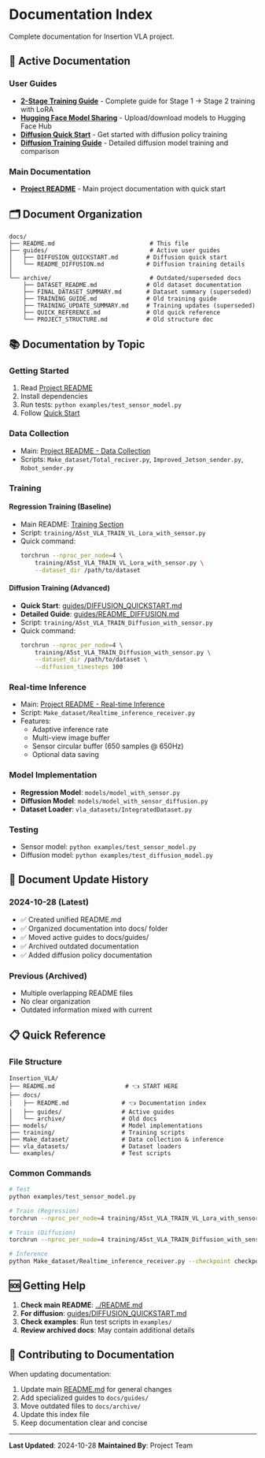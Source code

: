 # Documentation Index

Complete documentation for Insertion VLA project.

## 📖 Active Documentation

### User Guides
- **[2-Stage Training Guide](guides/2STAGE_TRAINING.md)** - Complete guide for Stage 1 → Stage 2 training with LoRA
- **[Hugging Face Model Sharing](guides/HUGGINGFACE_GUIDE.md)** - Upload/download models to Hugging Face Hub
- **[Diffusion Quick Start](guides/DIFFUSION_QUICKSTART.md)** - Get started with diffusion policy training
- **[Diffusion Training Guide](guides/README_DIFFUSION.md)** - Detailed diffusion model training and comparison

### Main Documentation
- **[Project README](../README.md)** - Main project documentation with quick start

## 🗂️ Document Organization

```
docs/
├── README.md                           # This file
├── guides/                             # Active user guides
│   ├── DIFFUSION_QUICKSTART.md        # Diffusion quick start
│   └── README_DIFFUSION.md            # Diffusion training details
│
└── archive/                            # Outdated/superseded docs
    ├── DATASET_README.md              # Old dataset documentation
    ├── FINAL_DATASET_SUMMARY.md       # Dataset summary (superseded)
    ├── TRAINING_GUIDE.md              # Old training guide
    ├── TRAINING_UPDATE_SUMMARY.md     # Training updates (superseded)
    ├── QUICK_REFERENCE.md             # Old quick reference
    └── PROJECT_STRUCTURE.md           # Old structure doc
```

## 📚 Documentation by Topic

### Getting Started
1. Read [Project README](../README.md)
2. Install dependencies
3. Run tests: `python examples/test_sensor_model.py`
4. Follow [Quick Start](../README.md#-quick-start)

### Data Collection
- Main: [Project README - Data Collection](../README.md#2-data-collection)
- Scripts: `Make_dataset/Total_reciver.py`, `Improved_Jetson_sender.py`, `Robot_sender.py`

### Training

#### Regression Training (Baseline)
- Main README: [Training Section](../README.md#3-training)
- Script: `training/A5st_VLA_TRAIN_VL_Lora_with_sensor.py`
- Quick command:
  ```bash
  torchrun --nproc_per_node=4 \
      training/A5st_VLA_TRAIN_VL_Lora_with_sensor.py \
      --dataset_dir /path/to/dataset
  ```

#### Diffusion Training (Advanced)
- **Quick Start**: [guides/DIFFUSION_QUICKSTART.md](guides/DIFFUSION_QUICKSTART.md)
- **Detailed Guide**: [guides/README_DIFFUSION.md](guides/README_DIFFUSION.md)
- Script: `training/A5st_VLA_TRAIN_Diffusion_with_sensor.py`
- Quick command:
  ```bash
  torchrun --nproc_per_node=4 \
      training/A5st_VLA_TRAIN_Diffusion_with_sensor.py \
      --dataset_dir /path/to/dataset \
      --diffusion_timesteps 100
  ```

### Real-time Inference
- Main: [Project README - Real-time Inference](../README.md#4-real-time-inference)
- Script: `Make_dataset/Realtime_inference_receiver.py`
- Features:
  - Adaptive inference rate
  - Multi-view image buffer
  - Sensor circular buffer (650 samples @ 650Hz)
  - Optional data saving

### Model Implementation
- **Regression Model**: `models/model_with_sensor.py`
- **Diffusion Model**: `models/model_with_sensor_diffusion.py`
- **Dataset Loader**: `vla_datasets/IntegratedDataset.py`

### Testing
- Sensor model: `python examples/test_sensor_model.py`
- Diffusion model: `python examples/test_diffusion_model.py`

## 🔄 Document Update History

### 2024-10-28 (Latest)
- ✅ Created unified README.md
- ✅ Organized documentation into docs/ folder
- ✅ Moved active guides to docs/guides/
- ✅ Archived outdated documentation
- ✅ Added diffusion policy documentation

### Previous (Archived)
- Multiple overlapping README files
- No clear organization
- Outdated information mixed with current

## 📋 Quick Reference

### File Structure
```
Insertion_VLA/
├── README.md                    # 👈 START HERE
├── docs/
│   ├── README.md               # 👈 Documentation index
│   ├── guides/                 # Active guides
│   └── archive/                # Old docs
├── models/                     # Model implementations
├── training/                   # Training scripts
├── Make_dataset/               # Data collection & inference
├── vla_datasets/               # Dataset loaders
└── examples/                   # Test scripts
```

### Common Commands
```bash
# Test
python examples/test_sensor_model.py

# Train (Regression)
torchrun --nproc_per_node=4 training/A5st_VLA_TRAIN_VL_Lora_with_sensor.py --dataset_dir /path/to/dataset

# Train (Diffusion)
torchrun --nproc_per_node=4 training/A5st_VLA_TRAIN_Diffusion_with_sensor.py --dataset_dir /path/to/dataset

# Inference
python Make_dataset/Realtime_inference_receiver.py --checkpoint checkpoints/best_model.pth --save-data
```

## 🆘 Getting Help

1. **Check main README**: [../README.md](../README.md)
2. **For diffusion**: [guides/DIFFUSION_QUICKSTART.md](guides/DIFFUSION_QUICKSTART.md)
3. **Check examples**: Run test scripts in `examples/`
4. **Review archived docs**: May contain additional details

## 📝 Contributing to Documentation

When updating documentation:
1. Update main [README.md](../README.md) for general changes
2. Add specialized guides to `docs/guides/`
3. Move outdated files to `docs/archive/`
4. Update this index file
5. Keep documentation clear and concise

---

**Last Updated**: 2024-10-28
**Maintained By**: Project Team
